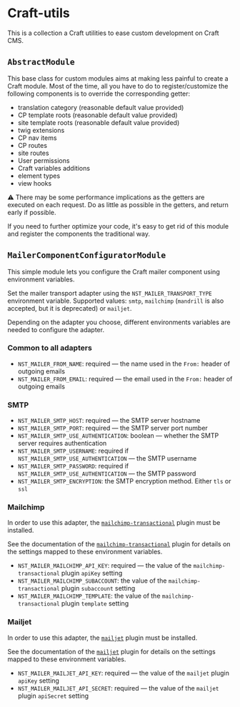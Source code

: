 # Craft-utils

This is a collection a Craft utilities to ease custom development on Craft CMS.


## `AbstractModule`

This base class for custom modules aims at making less painful to create a Craft
module.
Most of the time, all you have to do to register/customize the following
components is to override the corresponding getter:
  - translation category (reasonable default value provided)
  - CP template roots (reasonable default value provided)
  - site template roots (reasonable default value provided)
  - twig extensions
  - CP nav items
  - CP routes
  - site routes
  - User permissions
  - Craft variables additions
  - element types
  - view hooks

⚠️ There may be some performance implications as the getters are executed on
each request. Do as little as possible in the getters, and return early if
possible.

If you need to further optimize your code, it's easy to get rid of this module
and register the components the traditional way.


## `MailerComponentConfiguratorModule`

This simple module lets you configure the Craft mailer component using environment variables.

Set the mailer transport adapter using the `NST_MAILER_TRANSPORT_TYPE` environment variable.
Supported values: `smtp`, `mailchimp` (`mandrill` is also accepted, but it is deprecated) or `mailjet`.

Depending on the adapter you choose, different environments variables are needed to configure the adapter.

### Common to all adapters

- `NST_MAILER_FROM_NAME`: required — the name used in the `From:` header of outgoing emails
- `NST_MAILER_FROM_EMAIL`: required — the email used in the `From:` header of outgoing emails

### SMTP

- `NST_MAILER_SMTP_HOST`: required — the SMTP server hostname
- `NST_MAILER_SMTP_PORT`: required — the SMTP server port number
- `NST_MAILER_SMTP_USE_AUTHENTICATION`: boolean — whether the SMTP server requires authentication
- `NST_MAILER_SMTP_USERNAME`: required if `NST_MAILER_SMTP_USE_AUTHENTICATION` — the SMTP username
- `NST_MAILER_SMTP_PASSWORD`: required if `NST_MAILER_SMTP_USE_AUTHENTICATION` — the SMTP password
- `NST_MAILER_SMTP_ENCRYPTION`: the SMTP encryption method. Either `tls` or `ssl`

### Mailchimp

In order to use this adapter, the [`mailchimp-transactional`][mailchimp-transactional-plugin] plugin must be installed.

See the documentation of the [`mailchimp-transactional`][mailchimp-transactional-doc] plugin for details on the settings
mapped to these environment variables.

- `NST_MAILER_MAILCHIMP_API_KEY`: required — the value of the `mailchimp-transactional` plugin `apiKey` setting
- `NST_MAILER_MAILCHIMP_SUBACCOUNT`: the value of the `mailchimp-transactional` plugin `subaccount` setting
- `NST_MAILER_MAILCHIMP_TEMPLATE`: the value of the `mailchimp-transactional` plugin `template` setting

[mailchimp-transactional-plugin]: https://plugins.craftcms.com/mailchimp-transactional
[mailchimp-transactional-doc]: https://github.com/perfectwebteam/craft-mailchimp-transactional?tab=readme-ov-file

### Mailjet

In order to use this adapter, the [`mailjet`][mailjet-plugin] plugin must be installed.

See the documentation of the [`mailjet`][mailjet-doc] plugin for details on the settings
mapped to these environment variables.

- `NST_MAILER_MAILJET_API_KEY`: required — the value of the `mailjet` plugin `apiKey` setting
- `NST_MAILER_MAILJET_API_SECRET`: required — the value of the `mailjet` plugin `apiSecret` setting

[mailjet-plugin]: https://plugins.craftcms.com/mailjet
[mailjet-doc]: https://github.com/bertoost/Craft-Mailjet?tab=readme-ov-file
